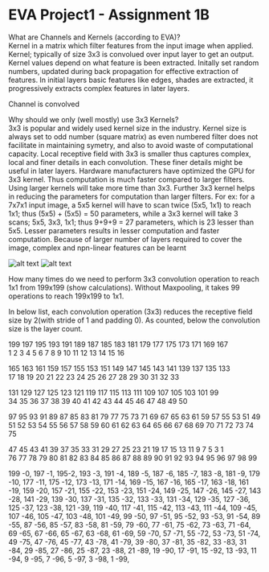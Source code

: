 # EVA Project1 - Assignment 1B
What are Channels and Kernels (according to EVA)?  
Kernel in a matrix which filter features from the input image when applied. Kernel; typically of size 3x3 is convolued over input layer to get an output. Kernel values depend on what feature is been extracted. Initally set random numbers, updated during back propagation for effective extraction of features. In initial layers basic features like edges, shades are extracted, it progressively extracts complex features in later layers.  

Channel is convolved   





Why should we only (well mostly) use 3x3 Kernels?  
3x3 is popular and widely used kernel size in the industry. Kernel size is always set to odd number (square matrix) as even numbered filter does not facilitate in maintaining symetry, and also to avoid waste of computational capacity. 
Local receptive field with 3x3 is smaller thus captures complex, local and finer details in each convolution. These finer details might be useful in later layers.
Hardware manufacturers have optimized the GPU for 3x3 kernel. Thus computation is much faster compared to larger filters. Using larger kernels will take more time than 3x3.
Further 3x3 kernel helps in reducing the parameters for computation than larger filters. For ex: for a 7x7x1 input image, a 5x5 kernel will have to scan twice (5x5, 1x1) to reach 1x1; thus (5x5) + (5x5) = 50 parameters, while a 3x3 kernel will take 3 scans; 5x5, 3x3, 1x1; thus 9+9+9 = 27 parameters, which is 23 lesser than 5x5. Lesser parameters results in lesser computation and faster computation.
Because of larger number of layers required to cover the image, complex and npn-linear features can be learnt




![alt text](https://github.com/asudupa/Project1/blob/master/conv.gif)
![alt text](https://github.com/asudupa/Project1/blob/master/convolution.png)






How many times do we need to perform 3x3 convolution operation to reach 1x1 from 199x199 (show calculations).
Without Maxpooling, it takes 99 operations to reach 199x199 to 1x1.

In below list, each convolution operation (3x3) reduces the receptive field size by 2(with stride of 1 and padding 0). As counted, below the convolution size is the layer count.

199	197	195	193	191	189	187	185	183	181	179	177	175	173	171	169	167  
	1	 2	3	  4	   5	 6	 7	 8	 9	10	 11	 12	13	14	15	16  
	
165	163	161	159	157	155	153	151	149     147	145	143	141	139	137	135    133  
 17	18	19	20	21	22	23	24	25       26	27	28	29	30	31	32	33  
																									
131	129	127	125	123	121	119	117	115	113	111	109	107	105	103	101	99  
34	35	36	37	38	39	40	41	42	43	44	45	46	47	48	49	50  
																									
97  95	93	91	89	87	85	83	81	79	77	75	73	71	69	67	65	63  	61	59	57	55	53	51	49
51  52	53	54	55	56	57	58	59	60	61	62	63	64	65	66	67	68	69	70	71	72	73	74	75
																									
47   45   43	41	39	37	35	33	31	29	27	25	23	21	19	17	15	13	11	9	   7	 5	 3	 1				
76   77   78	79	80	81	82	83	84	85	86	87	88	89	90	91	92	93	94	95	96	97	98	99				

199 -0, 197 -1, 195-2, 	193 -3, 191 -4, 189 -5,	187 -6, 185 -7, 183 -8,	181 -9,	179 -10, 177 -11, 175 -12, 173 -13, 171 -14, 169 -15, 	167 -16, 165 -17, 163 -18, 161 -19, 159 -20, 157 -21, 	155 -22, 153 -23, 151 -24, 149 -25, 147 -26, 145 -27, 143 -28, 141 -29, 139 -30, 137 -31, 135 -32, 133 -33, 131 -34, 129 -35, 127 -36, 125 -37, 123 -38, 121 -39, 119 -40, 117 -41, 115 -42, 113 -43, 111 -44, 109 -45, 107 -46, 105 -47, 103 -48, 101 -49, 99 -50, 97 -51, 95 -52, 93 -53, 91 -54, 89 -55, 87 -56, 85 -57, 83 -58, 81 -59, 79 -60, 77 -61, 75 -62, 73 -63, 71 -64, 69 -65, 67 -66, 65 -67, 63 -68, 61 -69, 59 -70, 57 -71, 55 -72, 53 -73, 51 -74, 49 -75, 47 -76, 45 -77, 43 -78, 41 -79, 39 -80, 37 -81, 35 -82, 33 -83, 31 -84, 29 -85, 27 -86, 25 -87, 23 -88, 21 -89, 19 -90, 17 -91, 15 -92, 13 -93, 11 -94, 9 -95, 7 -96, 5 -97, 3 -98, 1 -99, 

